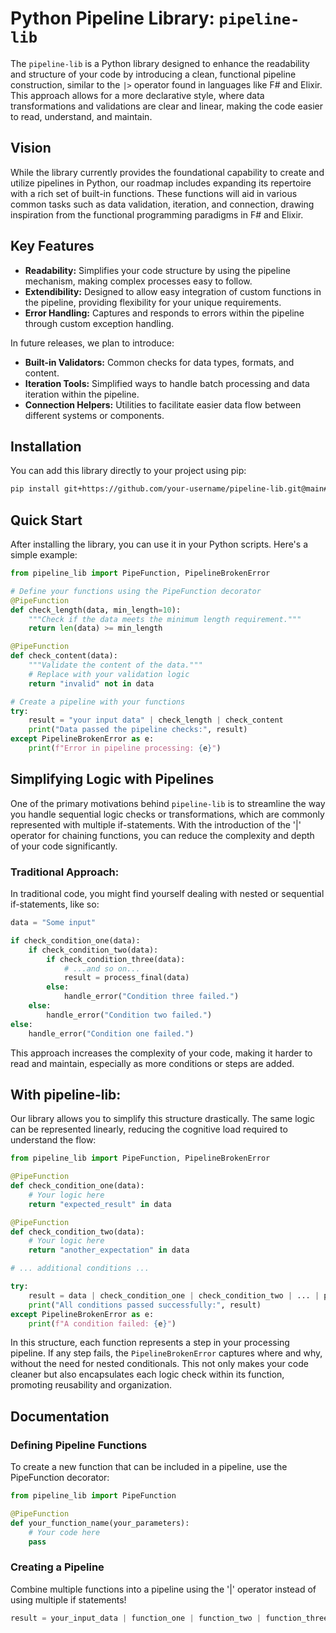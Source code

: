 # Python Pipeline Library: `pipeline-lib`

The `pipeline-lib` is a Python library designed to enhance the readability and structure of your code by introducing a clean, functional pipeline construction, similar to the `|>` operator found in languages like F# and Elixir. This approach allows for a more declarative style, where data transformations and validations are clear and linear, making the code easier to read, understand, and maintain.

## Vision

While the library currently provides the foundational capability to create and utilize pipelines in Python, our roadmap includes expanding its repertoire with a rich set of built-in functions. These functions will aid in various common tasks such as data validation, iteration, and connection, drawing inspiration from the functional programming paradigms in F# and Elixir.

## Key Features

- **Readability:** Simplifies your code structure by using the pipeline mechanism, making complex processes easy to follow.
- **Extendibility:** Designed to allow easy integration of custom functions in the pipeline, providing flexibility for your unique requirements.
- **Error Handling:** Captures and responds to errors within the pipeline through custom exception handling.

In future releases, we plan to introduce:

- **Built-in Validators:** Common checks for data types, formats, and content.
- **Iteration Tools:** Simplified ways to handle batch processing and data iteration within the pipeline.
- **Connection Helpers:** Utilities to facilitate easier data flow between different systems or components.

## Installation

You can add this library directly to your project using pip:

```bash
pip install git+https://github.com/your-username/pipeline-lib.git@main#egg=pipeline-lib
```

## Quick Start
After installing the library, you can use it in your Python scripts. Here's a simple example:

```python
from pipeline_lib import PipeFunction, PipelineBrokenError

# Define your functions using the PipeFunction decorator
@PipeFunction
def check_length(data, min_length=10):
    """Check if the data meets the minimum length requirement."""
    return len(data) >= min_length

@PipeFunction
def check_content(data):
    """Validate the content of the data."""
    # Replace with your validation logic
    return "invalid" not in data

# Create a pipeline with your functions
try:
    result = "your input data" | check_length | check_content
    print("Data passed the pipeline checks:", result)
except PipelineBrokenError as e:
    print(f"Error in pipeline processing: {e}")

```

## Simplifying Logic with Pipelines

One of the primary motivations behind `pipeline-lib` is to streamline the way you handle sequential logic checks or transformations, which are commonly represented with multiple if-statements. With the introduction of the '|' operator for chaining functions, you can reduce the complexity and depth of your code significantly.

### Traditional Approach:

In traditional code, you might find yourself dealing with nested or sequential if-statements, like so:

```python
data = "Some input"

if check_condition_one(data):
    if check_condition_two(data):
        if check_condition_three(data):
            # ...and so on...
            result = process_final(data)
        else:
            handle_error("Condition three failed.")
    else:
        handle_error("Condition two failed.")
else:
    handle_error("Condition one failed.")
```
This approach increases the complexity of your code, making it harder to read and maintain, especially as more conditions or steps are added.

## With pipeline-lib:
Our library allows you to simplify this structure drastically. The same logic can be represented linearly, reducing the cognitive load required to understand the flow:
```python
from pipeline_lib import PipeFunction, PipelineBrokenError

@PipeFunction
def check_condition_one(data):
    # Your logic here
    return "expected_result" in data

@PipeFunction
def check_condition_two(data):
    # Your logic here
    return "another_expectation" in data

# ... additional conditions ...

try:
    result = data | check_condition_one | check_condition_two | ... | process_final
    print("All conditions passed successfully:", result)
except PipelineBrokenError as e:
    print(f"A condition failed: {e}")
```

In this structure, each function represents a step in your processing pipeline. If any step fails, the `PipelineBrokenError` captures where and why, without the need for nested conditionals. This not only makes your code cleaner but also encapsulates each logic check within its function, promoting reusability and organization.

## Documentation

### Defining Pipeline Functions
To create a new function that can be included in a pipeline, use the PipeFunction decorator:
```python
from pipeline_lib import PipeFunction

@PipeFunction
def your_function_name(your_parameters):
    # Your code here
    pass
```

### Creating a Pipeline
Combine multiple functions into a pipeline using the '|' operator instead of using multiple if statements!

```python
result = your_input_data | function_one | function_two | function_three
```
